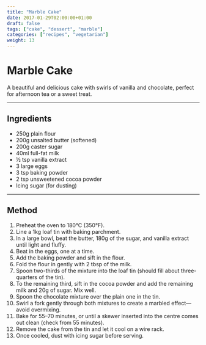 ```yaml
---
title: "Marble Cake"
date: 2017-01-29T02:00:00+01:00
draft: false
tags: ["cake", "dessert", "marble"]
categories: ["recipes", "vegetarian"]
weight: 13
---
```


# Marble Cake

A beautiful and delicious cake with swirls of vanilla and chocolate, perfect for afternoon tea or a sweet treat.

---

## Ingredients

- 250g plain flour  
- 200g unsalted butter (softened)  
- 200g caster sugar  
- 40ml full-fat milk  
- ½ tsp vanilla extract  
- 3 large eggs  
- 3 tsp baking powder  
- 2 tsp unsweetened cocoa powder  
- Icing sugar (for dusting)  

---

## Method

1. Preheat the oven to 180°C (350°F).  
2. Line a 1kg loaf tin with baking parchment.  
3. In a large bowl, beat the butter, 180g of the sugar, and vanilla extract until light and fluffy.  
4. Beat in the eggs, one at a time.  
5. Add the baking powder and sift in the flour.  
6. Fold the flour in gently with 2 tbsp of the milk.  
7. Spoon two-thirds of the mixture into the loaf tin (should fill about three-quarters of the tin).  
8. To the remaining third, sift in the cocoa powder and add the remaining milk and 20g of sugar. Mix well.  
9. Spoon the chocolate mixture over the plain one in the tin.  
10. Swirl a fork gently through both mixtures to create a marbled effect—avoid overmixing.  
11. Bake for 55–70 minutes, or until a skewer inserted into the centre comes out clean (check from 55 minutes).  
12. Remove the cake from the tin and let it cool on a wire rack.  
13. Once cooled, dust with icing sugar before serving.
